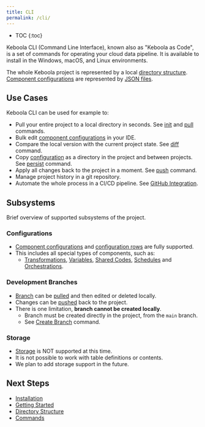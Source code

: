 ```yaml
---
title: CLI
permalink: /cli/
---
```


* TOC
{:toc}

Keboola CLI (Command Line Interface), known also as "Keboola as Code", is a set of commands for operating your cloud data 
pipeline. It is available to install in the Windows, macOS, and Linux environments.

The whole Keboola project is represented by a local [directory structure](/cli/structure/#directory-structure). 
[Component configurations](https://help.keboola.com/components) are represented by [JSON files](/cli/structure/#configurations).

## Use Cases

Keboola CLI can be used for example to:
- Pull your entire project to a local directory in seconds. See [init](/cli/commands/sync/init/) and [pull](/cli/commands/sync/pull/) commands.
- Bulk edit [component configurations](https://help.keboola.com/components) in your IDE.
- Compare the local version with the current project state. See [diff](/cli/commands/sync/diff/) command.
- Copy [configuration](https://help.keboola.com/components) as a directory in the project and between projects. See [persist](/cli/commands/local/persist/) command.
- Apply all changes back to the project in a moment. See [push](/cli/commands/sync/push/) command.
- Manage project history in a git repository.
- Automate the whole process in a CI/CD pipeline. See [GitHub Integration](/cli/github-integration/).

## Subsystems

Brief overview of supported subsystems of the project.

### Configurations

- [Component configurations](https://help.keboola.com/components) and [configuration rows](https://help.keboola.com/components/#configuration-rows) are fully supported.
- This includes all special types of components, such as:
  - [Transformations](/cli/structure/#transformations), [Variables](/cli/structure/#variables), [Shared Codes](/cli/structure/#shared-code), [Schedules](/cli/structure/#schedules) and [Orchestrations](/cli/structure/#orchestrations).   

### Development Branches

- [Branch](https://help.keboola.com/components/branches/)  can be [pulled](/cli/commands/sync/pull/) and then edited or deleted locally. 
- Changes can be [pushed](/cli/commands/sync/push/) back to the project.
- There is one limitation, **branch cannot be created locally**. 
  - Branch must be created directly in the project, from the `main` branch.
  - See [Create Branch](/cli/commands/remote/create/branch/) command.

### Storage

- [Storage](https://help.keboola.com/storage/) is NOT supported at this time.
- It is not possible to work with table definitions or contents.
- We plan to add storage support in the future.

## Next Steps

- [Installation](/cli/installation/)
- [Getting Started](/cli/getting-started/)
- [Directory Structure](/cli/structure/)
- [Commands](/cli/commands/)
